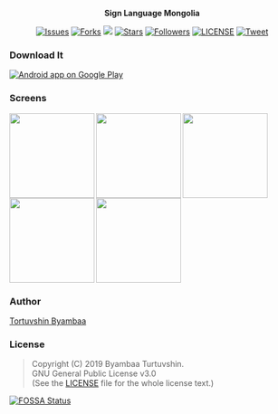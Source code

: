 <p align="center">
	<b>Sign Language Mongolia</b>
</p>

<p align="center">
    <a href="https://github.com/tortuvshin/sign-android/issues">
        <img src="https://img.shields.io/github/issues/tortuvshin/sign-android.svg"
            alt="Issues"></a>
     <a href="https://github.com/tortuvshin/sign-android/fork">
        <img src="https://img.shields.io/github/forks/tortuvshin/sign-android.svg?style=social&label=Fork"
            alt="Forks"></a>
<a href="https://app.fossa.io/projects/git%2Bgithub.com%2Ftortuvshin%2Fsign-android?ref=badge_shield" alt="FOSSA Status"><img src="https://app.fossa.io/api/projects/git%2Bgithub.com%2Ftortuvshin%2Fsign-android.svg?type=shield"/></a>
    <a href="https://github.com/tortuvshin/sign-android/stargazers">
        <img src="https://img.shields.io/github/stars/tortuvshin/sign-android.svg?style=social&label=Stars"
            alt="Stars"></a>
    <a href="https://github.com/tortuvshin/">
        <img src="https://img.shields.io/github/followers/tortuvshin.svg?style=social&label=Follow"
            alt="Followers"></a>
    <a href="https://raw.githubusercontent.com/tortuvshin/sign-android/master/LICENSE">
        <img src="https://img.shields.io/badge/license-MIT-blue.svg"
            alt="LICENSE"></a>
    <a href="https://twitter.com/intent/tweet?text=Wow:&url=%5Bobject%20Object%5D">
        <img src="https://img.shields.io/twitter/url/https/github.com/tortuvshin/sign-android.svg?style=social"
            alt="Tweet"></a>
</p>

### Download It

<a href="https://play.google.com/store/apps/details?id=mn.sign">
  <img alt="Android app on Google Play" src="https://developer.android.com/images/brand/en_app_rgb_wo_45.png" />
</a>

### Screens

<img src="https://github.com/tortuvshin/sign-android/blob/master/art/1.png" align="left" width="150px"/>
<img src="https://github.com/tortuvshin/sign-android/blob/master/art/2.png" align="left" width="150px"/>
<img src="https://github.com/tortuvshin/sign-android/blob/master/art/3.png" align="left" width="150px"/>
<img src="https://github.com/tortuvshin/sign-android/blob/master/art/4.png" align="left" width="150px"/>
<img src="https://github.com/tortuvshin/sign-android/blob/master/art/5.png"  width="150px"/>

### Author
[Tortuvshin Byambaa](http://github.com/tortuvshin)


### License

> Copyright (C) 2019 Byambaa Turtuvshin.  
> GNU General Public License v3.0  
> (See the [LICENSE](LICENSE) file for the whole license text.)

[![FOSSA Status](https://app.fossa.io/api/projects/git%2Bgithub.com%2Ftortuvshin%2Fsign-android.svg?type=large)](https://app.fossa.io/projects/git%2Bgithub.com%2Ftortuvshin%2Fsign-android?ref=badge_large)
